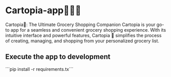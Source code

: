 # Cartopia-app👨🏽‍💻
 Cartopia🌈: The Ultimate Grocery Shopping Companion  Cartopia is your go-to app for a seamless and convenient grocery shopping experience. With its intuitive interface and powerful features, Cartopia 🦾 simplifies the process of creating, managing, and shopping from your personalized grocery list.


## Execute the app to development

´´´pip install -r requirements.tx´´´
